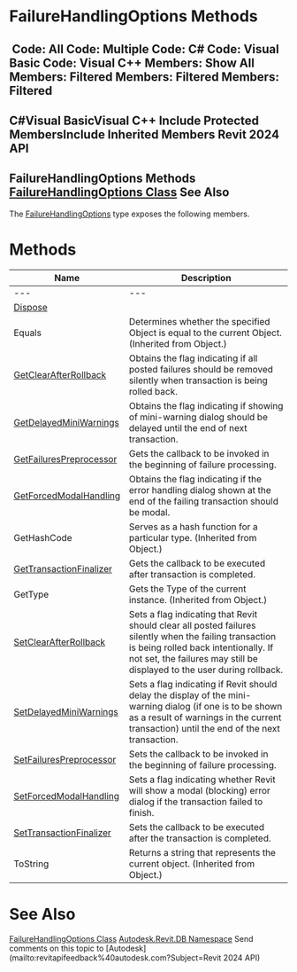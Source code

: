 # FailureHandlingOptions Methods

﻿
 Code: All Code: Multiple Code: C# Code: Visual Basic Code: Visual C++  Members: Show All Members: Filtered Members: Filtered Members: Filtered   
---  
C#Visual BasicVisual C++
Include Protected MembersInclude Inherited Members
Revit 2024 API  
---  
FailureHandlingOptions Methods  
[FailureHandlingOptions Class](c03bb2e5-f679-bf24-4e87-08b3c3a08385.md "FailureHandlingOptions Class") See Also  
---  
The [FailureHandlingOptions](c03bb2e5-f679-bf24-4e87-08b3c3a08385.md "FailureHandlingOptions Class") type exposes the following members.
# Methods
| Name | Description |
| --- | --- |
| --- | --- | --- |
| [Dispose](6403f6f5-9c9b-e92f-36eb-e5a9599d32f3.md "Dispose Method") |
| Equals | Determines whether the specified Object is equal to the current Object. (Inherited from Object.) |
| [GetClearAfterRollback](cfa3ef0e-1af9-50b9-ef23-e98418df860b.md "GetClearAfterRollback Method") | Obtains the flag indicating if all posted failures should be removed silently when transaction is being rolled back. |
| [GetDelayedMiniWarnings](eaf8ff93-66ec-1e39-f067-1a12de150106.md "GetDelayedMiniWarnings Method") | Obtains the flag indicating if showing of mini-warning dialog should be delayed until the end of next transaction. |
| [GetFailuresPreprocessor](f0c9dd15-0f70-0e03-0126-2eb63bf8b9a9.md "GetFailuresPreprocessor Method") | Gets the callback to be invoked in the beginning of failure processing. |
| [GetForcedModalHandling](e626a974-17fb-3919-ceda-8470a62489f8.md "GetForcedModalHandling Method") | Obtains the flag indicating if the error handling dialog shown at the end of the failing transaction should be modal. |
| GetHashCode | Serves as a hash function for a particular type.  (Inherited from Object.) |
| [GetTransactionFinalizer](7758a257-044e-29ac-5e27-470509d70635.md "GetTransactionFinalizer Method") | Gets the callback to be executed after transaction is completed. |
| GetType | Gets the Type of the current instance. (Inherited from Object.) |
| [SetClearAfterRollback](bebe6efd-b05f-7a0b-4cc3-609ec35be42c.md "SetClearAfterRollback Method") | Sets a flag indicating that Revit should clear all posted failures silently when the failing transaction is being rolled back intentionally. If not set, the failures may still be displayed to the user during rollback. |
| [SetDelayedMiniWarnings](33d67b2b-fed4-e37f-1d77-ee79fb34315b.md "SetDelayedMiniWarnings Method") | Sets a flag indicating if Revit should delay the display of the mini-warning dialog (if one is to be shown as a result of warnings in the current transaction) until the end of the next transaction. |
| [SetFailuresPreprocessor](0647c18e-c1ad-60b8-d993-cb464b7b676e.md "SetFailuresPreprocessor Method") | Sets the callback to be invoked in the beginning of failure processing. |
| [SetForcedModalHandling](ce01ea28-ccb4-0943-33ba-3fe39dc76f8c.md "SetForcedModalHandling Method") | Sets a flag indicating whether Revit will show a modal (blocking) error dialog if the transaction failed to finish. |
| [SetTransactionFinalizer](66f5a5ba-4e72-6401-b29c-6df84b772b4a.md "SetTransactionFinalizer Method") | Sets the callback to be executed after the transaction is completed. |
| ToString | Returns a string that represents the current object. (Inherited from Object.) |

# See Also
[FailureHandlingOptions Class](c03bb2e5-f679-bf24-4e87-08b3c3a08385.md "FailureHandlingOptions Class")
[Autodesk.Revit.DB Namespace](87546ba7-461b-c646-cbb1-2cb8f5bff8b2.md "Autodesk.Revit.DB Namespace")
Send comments on this topic to [Autodesk](mailto:revitapifeedback%40autodesk.com?Subject=Revit 2024 API)
